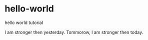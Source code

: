 # hello-world
hello world tutorial

I am stronger then yesterday. Tommorow, I am stronger then today.
